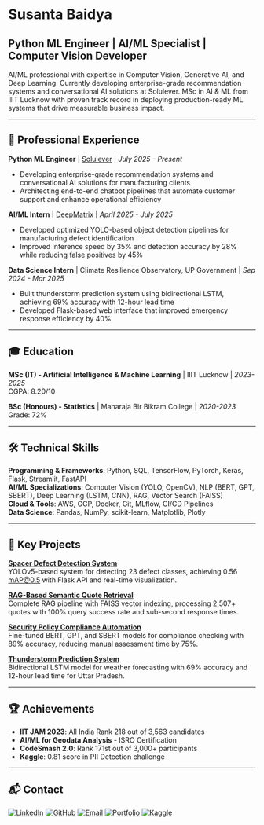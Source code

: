 # Susanta Baidya
## Python ML Engineer | AI/ML Specialist | Computer Vision Developer

AI/ML professional with expertise in Computer Vision, Generative AI, and Deep Learning. Currently developing enterprise-grade recommendation systems and conversational AI solutions at Solulever. MSc in AI & ML from IIIT Lucknow with proven track record in deploying production-ready ML systems that drive measurable business impact.

---

## 💼 Professional Experience

**Python ML Engineer** | [Solulever](https://solulever.com/) | *July 2025 - Present*
- Developing enterprise-grade recommendation systems and conversational AI solutions for manufacturing clients
- Architecting end-to-end chatbot pipelines that automate customer support and enhance operational efficiency

**AI/ML Intern** | [DeepMatrix](https://deepmatrix.io) | *April 2025 - July 2025*
- Developed optimized YOLO-based object detection pipelines for manufacturing defect identification
- Improved inference speed by 35% and detection accuracy by 28% while reducing false positives by 45%

**Data Science Intern** | Climate Resilience Observatory, UP Government | *Sep 2024 - Mar 2025*
- Built thunderstorm prediction system using bidirectional LSTM, achieving 69% accuracy with 12-hour lead time
- Developed Flask-based web interface that improved emergency response efficiency by 40%

---

## 🎓 Education

**MSc (IT) - Artificial Intelligence & Machine Learning** | IIIT Lucknow | *2023-2025*  
CGPA: 8.20/10

**BSc (Honours) - Statistics** | Maharaja Bir Bikram College | *2020-2023*  
Grade: 72%

---

## 🛠️ Technical Skills

**Programming & Frameworks**: Python, SQL, TensorFlow, PyTorch, Keras, Flask, Streamlit, FastAPI  
**AI/ML Specializations**: Computer Vision (YOLO, OpenCV), NLP (BERT, GPT, SBERT), Deep Learning (LSTM, CNN), RAG, Vector Search (FAISS)  
**Cloud & Tools**: AWS, GCP, Docker, Git, MLflow, CI/CD Pipelines  
**Data Science**: Pandas, NumPy, scikit-learn, Matplotlib, Plotly

---

## 🚀 Key Projects

**[Spacer Defect Detection System](https://github.com/Susanta2102/Spacer-Defect-Detection-Using-YOLOv5-Flask-)**  
YOLOv5-based system for detecting 23 defect classes, achieving 0.56 mAP@0.5 with Flask API and real-time visualization.

**[RAG-Based Semantic Quote Retrieval](https://github.com/Susanta2102/RAG-Based-Semantic-Quote-Retrieval-System)**  
Complete RAG pipeline with FAISS vector indexing, processing 2,507+ quotes with 100% query success rate and sub-second response times.

**[Security Policy Compliance Automation](https://github.com/Susanta2102/NLP-GROUP-PROJECT)**  
Fine-tuned BERT, GPT, and SBERT models for compliance checking with 89% accuracy, reducing manual assessment time by 75%.

**[Thunderstorm Prediction System](https://github.com/Susanta2102/Thunderstorm-Prediction-System-for-Uttar-Pradesh)**  
Bidirectional LSTM model for weather forecasting with 69% accuracy and 12-hour lead time for Uttar Pradesh.

---

## 🏆 Achievements

- **IIT JAM 2023**: All India Rank 218 out of 3,563 candidates
- **AI/ML for Geodata Analysis** - ISRO Certification
- **CodeSmash 2.0**: Rank 171st out of 3,000+ participants
- **Kaggle**: 0.81 score in PII Detection challenge

---

## 📬 Contact

[![LinkedIn](https://img.shields.io/badge/LinkedIn-0077B5?style=flat&logo=linkedin&logoColor=white)](https://www.linkedin.com/in/susanta-baidya-03436628a/)
[![GitHub](https://img.shields.io/badge/GitHub-100000?style=flat&logo=github&logoColor=white)](https://github.com/Susanta2102)
[![Email](https://img.shields.io/badge/Email-D14836?style=flat&logo=gmail&logoColor=white)](mailto:susantabaidya20133@gmail.com)
[![Portfolio](https://img.shields.io/badge/Portfolio-000000?style=flat&logo=About.me&logoColor=white)](https://susanta-baidya.vercel.app/)
[![Kaggle](https://img.shields.io/badge/Kaggle-20BEFF?style=flat&logo=kaggle&logoColor=white)](https://www.kaggle.com/susanta21)
